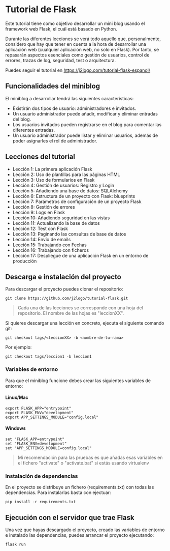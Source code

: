 # Tutorial de Flask

Este tutorial tiene como objetivo desarrollar un mini blog usando el framework web Flask, el cuál está basado en Python.

Durante las diferentes lecciones se verá todo aquello que, personalmente, considero que hay que tener en cuenta a la
hora de desarrollar una aplicación web (cualquier aplicación web, no solo en Flask). Por tanto, se repasarán aspectos
esenciales como gestión de usuarios, control de errores, trazas de log, seguridad, test o arquitectura.

Puedes seguir el tutorial en https://j2logo.com/tutorial-flask-espanol/

## Funcionalidades del miniblog

El miniblog a desarrollar tendrá las siguientes características:

* Existirán dos tipos de usuario: administradores e invitados.
* Un usuario administrador puede añadir, modificar y eliminar entradas del blog.
* Los usuarios invitados pueden registrarse en el blog para comentar las diferentes entradas.
* Un usuario administrador puede listar y eliminar usuarios, además de poder asignarles el rol de administrador.

## Lecciones del tutorial

* Lección 1: La primera aplicación Flask
* Lección 2: Uso de plantillas para las páginas HTML
* Lección 3: Uso de formularios en Flask
* Lección 4: Gestión de usuarios: Registro y Login
* Lección 5: Añadiendo una base de datos: SQLAlchemy
* Lección 6: Estructura de un proyecto con Flask: blueprints
* Lección 7: Parámetros de configuración de un proyecto Flask
* Lección 8: Gestión de errores
* Lección 9: Logs en Flask
* Lección 10: Añadiendo seguridad en las vistas
* Lección 11: Actualizando la base de datos
* Lección 12: Test con Flask
* Lección 13: Paginando las consultas de base de datos
* Lección 14: Envío de emails
* Lección 15: Trabajando con Fechas
* Lección 16: Trabajando con ficheros
* Lección 17: Despliegue de una aplicación Flask en un entorno de producción

  
## Descarga e instalación del proyecto

Para descargar el proyecto puedes clonar el repositorio:

    git clone https://github.com/j2logo/tutorial-flask.git
    
> Cada una de las lecciones se corresponde con una hoja del repositorio.
> El nombre de las hojas es "leccionXX".

Si quieres descargar una lección en concreto, ejecuta el siguiente comando git:

    git checkout tags/<leccionXX> -b <nombre-de-tu-rama>

Por ejemplo:

    git checkout tags/leccion1 -b leccion1

### Variables de entorno

Para que el miniblog funcione debes crear las siguientes variables de entorno:

#### Linux/Mac

    export FLASK_APP="entrypoint"
    export FLASK_ENV="development"
    export APP_SETTINGS_MODULE="config.local"

#### Windows

    set "FLASK_APP=entrypoint"
    set "FLASK_ENV=development"
    set "APP_SETTINGS_MODULE=config.local"
    
> Mi recomendación para las pruebas es que añadas esas variables en el fichero "activate" o "activate.bat"
> si estás usando virtualenv
 
### Instalación de dependencias

En el proyecto se distribuye un fichero (requirements.txt) con todas las dependencias. Para instalarlas
basta con ejectuar:

    pip install -r requirements.txt

## Ejecución con el servidor que trae Flask

Una vez que hayas descargado el proyecto, creado las variables de entorno e instalado las dependencias,
puedes arrancar el proyecto ejecutando:

    flask run
